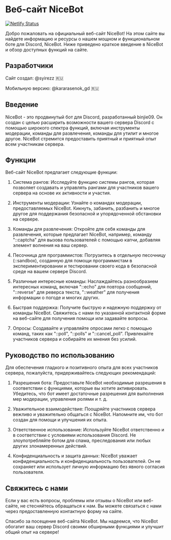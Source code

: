 # Веб-сайт NiceBot

[![Netlify Status](https://api.netlify.com/api/v1/badges/c33590fe-235d-4eb9-85f0-00083c908b6b/deploy-status)](https://app.netlify.com/sites/nicebot/deploys)

Добро пожаловать на официальный веб-сайт NiceBot! На этом сайте вы найдете информацию и ресурсы о нашем мощном и функциональном боте для Discord, NiceBot. Ниже приведено краткое введение в NiceBot и обзор доступных функций на сайте.

## Разработчики

  Сайт создал: @syirezz 🇷🇺
  
  Мобильную версию: @kararasenok_gd 🇷🇺

## Введение

NiceBot - это продвинутый бот для Discord, разработанный binjie09. Он создан с целью расширить возможности вашего сервера Discord с помощью широкого спектра функций, включая инструменты модерации, команды для развлечения, команды для утилит и многое другое. NiceBot стремится предоставить приятный и приятный опыт всем участникам сервера.

## Функции

Веб-сайт NiceBot предлагает следующие функции:

1. Система рангов: Исследуйте функцию системы рангов, которая позволяет создавать и управлять рангами для участников вашего сервера на основе их активности и участия.

2. Инструменты модерации: Узнайте о командах модерации, предоставляемых NiceBot. Кикнуть, забанить, разбанить и многое другое для поддержания безопасной и упорядоченной обстановки на сервере.

3. Команды для развлечения: Откройте для себя команды для развлечения, которые предлагает NiceBot, например, команду "::captcha" для вызова пользователей с помощью капчи, добавляя элемент волнения на ваш сервер.

4. Песочница для программистов: Погрузитесь в отдельную песочницу (::sandbox), созданную для помощи программистам в экспериментировании и тестировании своего кода в безопасной среде на вашем сервере Discord.

5. Различные интересные команды: Наслаждайтесь разнообразием интересных команд, включая "::echo" для повтора сообщений, "::reverse" для реверса текста, "::weather" для получения информации о погоде и многих других.

6. Быстрая поддержка: Получите быструю и надежную поддержку от команды NiceBot. Свяжитесь с нами по указанной контактной форме на веб-сайте для получения помощи или задавайте вопросы.
   
7. Опросы: Создавайте и управляйте опросами легко с помощью команд, таких как "::poll", "::polls" и "::cancel_poll". Привлекайте участников сервера и собирайте их мнения без усилий.

## Руководство по использованию

Для обеспечения гладкого и позитивного опыта для всех участников сервера, пожалуйста, придерживайтесь следующих рекомендаций:

1. Разрешения бота: Предоставьте NiceBot необходимые разрешения в соответствии с функциями, которые вы хотите активировать. Убедитесь, что бот имеет достаточные разрешения для выполнения мер модерации, управления ролями и т. д.

2. Уважительное взаимодействие: Поощряйте участников сервера вежливо и уважительно общаться с NiceBot. Напомните им, что бот создан для помощи и улучшения их опыта.

3. Ответственное использование: Используйте NiceBot ответственно и в соответствии с условиями использования Discord. Не злоупотребляйте ботом для спама, преследования или любых других злонамеренных действий.

4. Конфиденциальность и защита данных: NiceBot уважает конфиденциальность и конфиденциальность пользователей. Он не сохраняет или использует личную информацию без явного согласия пользователя.

## Свяжитесь с нами

Если у вас есть вопросы, проблемы или отзывы о NiceBot или веб-сайте, не стесняйтесь обращаться к нам. Вы можете связаться с нами через предоставленную контактную форму на сайте.

Спасибо за посещение веб-сайта NiceBot. Мы надеемся, что NiceBot обогатит ваш сервер Discord своими обширными функциями и улучшит общий опыт на сервере!
